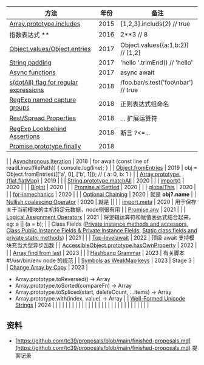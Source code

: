 | 方法 | 年份 | 备注 |
| --- | --- | --- |
| [Array.prototype.includes](https://github.com/tc39/proposal-Array.prototype.includes) | 2015 | [1,2,3].includs(2)  // true  |
| 指数表达式 ** | 2016 | 2**3  // 8 |
| [Object.values/Object.entries](https://github.com/tc39/proposal-object-values-entries) | 2017 | Object.values({a:1,b:2})  // [1,2] |
| [String padding](https://github.com/tc39/proposal-string-pad-start-end) | 2017 | 'hello '.trimEnd() // 'hello' |
| [Async functions](https://github.com/tc39/proposal-async-await) | 2017 | async await |
| [s(dotAll) flag for regular expressions](https://github.com/tc39/proposal-regexp-dotall-flag) | 2018 | /foo.bar/s.test('foo\\nbar') // true |
| [RegExp named capture groups](https://github.com/tc39/proposal-regexp-named-groups) | 2018 | 正则表达式组命名 |
| [Rest/Spread Properties](https://github.com/tc39/proposal-object-rest-spread) | 2018 | ... 扩展运算符 |
| [RegExp Lookbehind Assertions](https://github.com/tc39/proposal-regexp-lookbehind) | 2018 | 断言 ?<=...  |
| [Promise.prototype.finally](https://github.com/tc39/proposal-promise-finally) | 2018 | 
 |
| [Asynchronous Iteration](https://github.com/tc39/proposal-async-iteration) | 2018 | for await (const line of readLines(filePath)) {
  console.log(line);
} |
| [Object.fromEntries](https://github.com/tc39/proposal-object-from-entries) | 2019 | obj = Object.fromEntries([['a', 0], ['b', 1]]); // { a: 0, b: 1 } |
| [Array.prototype.{flat,flatMap}](https://github.com/tc39/proposal-flatMap) | 2019 | 
 |
| [String.prototype.matchAll](https://github.com/tc39/proposal-string-matchall) | 2020 | 
 |
| [import()](https://github.com/tc39/proposal-dynamic-import) | 2020 | 
 |
| [BigInt](https://github.com/tc39/proposal-bigint) | 2020 | 
 |
| [Promise.allSettled](https://github.com/tc39/proposal-promise-allSettled) | 2020 | 
 |
| [globalThis](https://github.com/tc39/proposal-global) | 2020 | 
 |
| [for-inmechanics](https://github.com/tc39/proposal-for-in-order) | 2020 | 
 |
| [Optional Chaining](https://github.com/tc39/proposal-optional-chaining) | 2020 | 就是 **obj?.name** |
| [Nullish coalescing Operator](https://github.com/tc39/proposal-nullish-coalescing) | 2020 | 就是 &#124;&#124;  |
| [import.meta](https://github.com/tc39/proposal-import-meta) | 2020 | 用于保存关于当前模块的主机特定元数据，node侧很有用 |
| [Promise.any](https://github.com/tc39/proposal-promise-any) | 2021 | 
 |
| [Logical Assignment Operators](https://github.com/tc39/proposal-logical-assignment) | 2021 | 将逻辑运算符和赋值表达式结合起来，eg: a &#124;&#124; (a = b); |
| Class Fields ([Private instance methods and accessors](https://github.com/tc39/proposal-private-methods), [Class Public Instance Fields & Private Instance Fields](https://github.com/tc39/proposal-class-fields), [Static class fields and private static methods](https://github.com/tc39/proposal-static-class-features)) | 2021 | 
 |
| [Top-levelawait](https://github.com/tc39/proposal-top-level-await) | 2022 | 顶级 await 支持模块充当大型异步函数 |
| [AccessibleObject.prototype.hasOwnProperty](https://github.com/tc39/proposal-accessible-object-hasownproperty) | 2022 | 
 |
| [Array find from last](https://github.com/tc39/proposal-array-find-from-last) | 2023 | 
 |
| [Hashbang Grammar](https://github.com/tc39/proposal-hashbang) | 2023 | 有关脚本 #!/usr/bin/env node 的规范 |
| [Symbols as WeakMap keys](https://github.com/tc39/proposal-symbols-as-weakmap-keys) | 2023 | Stage 3 |
| [Change Array by Copy](https://github.com/tc39/proposal-change-array-by-copy) | 2023 | 
- Array.prototype.toReversed() -> Array
- Array.prototype.toSorted(compareFn) -> Array
- Array.prototype.toSpliced(start, deleteCount, ...items) -> Array
- Array.prototype.with(index, value) -> Array
 |
| [Well-Formed Unicode Strings](https://github.com/tc39/proposal-is-usv-string) | 2024 |  |
|  |  |  |
|  |  |  |
|  |  |  |
|  |  |  |
|  |  |  |
|  |  |  |
|  |  |  |

## 资料

- [https://github.com/tc39/proposals/blob/main/finished-proposals.md](https://github.com/tc39/proposals/blob/main/finished-proposals.md)  提案记录
